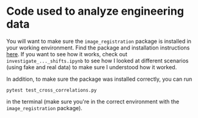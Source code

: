 # Code used to analyze engineering data
You will want to make sure the `image_registration` package is installed in your working environment. Find the package and installation instructions [here](https://github.com/keflavich/image_registration). If you want to see how it works, check out `investigate_..._shifts.ipynb` to see how I looked at different scenarios (using fake and real data) to make sure I understood how it worked.

In addition, to make sure the package was installed correctly, you can run 

```pytest test_cross_correlations.py```

in the terminal (make sure you're in the correct environment with the `image_registration` package).
